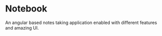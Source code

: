 # Notebook
An angular based notes taking application enabled with different features and amazing UI.

